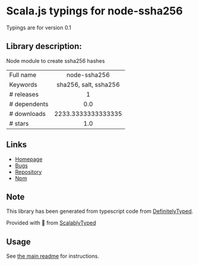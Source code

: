 
# Scala.js typings for node-ssha256

Typings are for version 0.1

## Library description:
Node module to create ssha256 hashes

|                    |                 |
| ------------------ | :-------------: |
| Full name          | node-ssha256 |
| Keywords           | sha256, salt, ssha256 |
| # releases         | 1 |
| # dependents       | 0.0 |
| # downloads        | 2233.3333333333335 |
| # stars            | 1.0 |

## Links
- [Homepage](https://github.com/henne-/node-ssha256)
- [Bugs](https://github.com/henne-/node-ssha256/issues)
- [Repository](https://github.com/henne-/node-ssha256)
- [Npm](https://www.npmjs.com/package/node-ssha256)
    


## Note
This library has been generated from typescript code from [DefinitelyTyped](https://definitelytyped.org).

Provided with :purple_heart: from [ScalablyTyped](https://github.com/oyvindberg/ScalablyTyped)

## Usage
See [the main readme](../../readme.md) for instructions.


